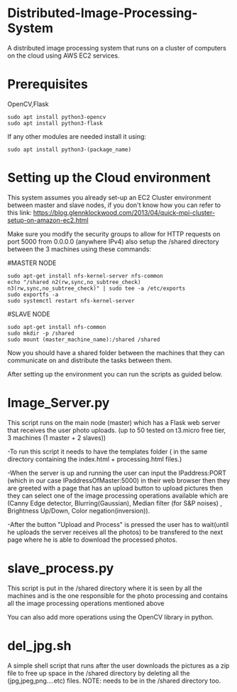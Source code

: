 # Distributed-Image-Processing-System
A distributed image processing system that runs on a cluster of computers on the cloud using AWS EC2 services.

# Prerequisites
OpenCV,Flask
```
sudo apt install python3-opencv
sudo apt install python3-flask
```
If any other modules are needed install it using:
```
sudo apt install python3-(package_name)
```
# Setting up the Cloud environment
This system assumes you already set-up an EC2 Cluster environment between master and slave nodes, if you don't know how you can refer to this link: 
https://blog.glennklockwood.com/2013/04/quick-mpi-cluster-setup-on-amazon-ec2.html

Make sure you modify the security groups to allow for HTTP requests on port 5000 from 0.0.0.0 (anywhere IPv4) also setup the /shared directory between the 3 machines using these commands:

#MASTER NODE 
```
sudo apt-get install nfs-kernel-server nfs-common
echo "/shared n2(rw,sync,no_subtree_check) n3(rw,sync,no_subtree_check)" | sudo tee -a /etc/exports
sudo exportfs -a
sudo systemctl restart nfs-kernel-server
```
#SLAVE NODE
```
sudo apt-get install nfs-common
sudo mkdir -p /shared
sudo mount (master_machine_name):/shared /shared
```
Now you should have a shared folder between the machines that they can communicate on and distribute the tasks between them.

After setting up the environment you can run the scripts as guided below.


# Image_Server.py
This script runs on the main node (master) which has a Flask web server that receives the user photo uploads. (up to 50 tested on t3.micro free tier, 3 machines (1 master + 2 slaves))

-To run this script it needs to have the templates folder ( in the same directory containing the index.html + processing.html files.)

-When the server is up and running the user can input the IPaddress:PORT (which in our case IPaddressOfMaster:5000) in their web browser then they are greeted with a page that has an upload button to upload pictures then they can select one of the image processing operations available which are (Canny Edge detector, Blurring(Gaussian), Median filter (for S&P noises) , Brightness Up/Down, Color negation(inversion)).

-After the button "Upload and Process" is pressed the user has to wait(until he uploads the server receives all the photos) to be transfered to the next page where he is able to download the processed photos.

# slave_process.py
This script is put in the /shared directory where it is seen by all the machines and is the one responsible for the photo processing and contains all the image processing operations mentioned above

You can also add more operations using the OpenCV library in python.

# del_jpg.sh
A simple shell script that runs after the user downloads the pictures as a zip file to free up space in the /shared directory by deleting all the (jpg,jpeg,png....etc) files.
NOTE: needs to be in the /shared directory too.

